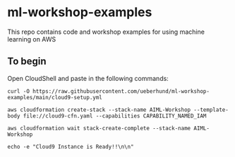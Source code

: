 # ml-workshop-examples

This repo contains code and workshop examples for using machine learning on AWS

## To begin
Open CloudShell and paste in the following commands:
```
curl -O https://raw.githubusercontent.com/ueberhund/ml-workshop-examples/main/cloud9-setup.yml

aws cloudformation create-stack --stack-name AIML-Workshop --template-body file://cloud9-cfn.yaml --capabilities CAPABILITY_NAMED_IAM

aws cloudformation wait stack-create-complete --stack-name AIML-Workshop

echo -e "Cloud9 Instance is Ready!!\n\n"
```